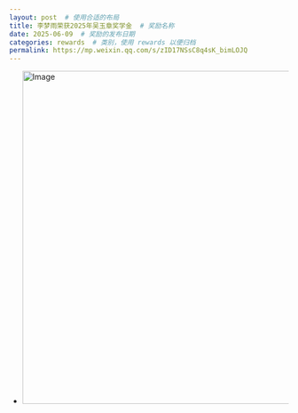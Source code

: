 ```yaml
---
layout: post  # 使用合适的布局
title: 李梦雨荣获2025年吴玉章奖学金  # 奖励名称
date: 2025-06-09  # 奖励的发布日期
categories: rewards  # 类别，使用 rewards 以便归档
permalink: https://mp.weixin.qq.com/s/zID17NSsC8q4sK_bimLOJQ
---
```


- <img src="https://cheng-bdal.github.io//images/李梦雨-吴玉章.png" alt="Image" width="600">



